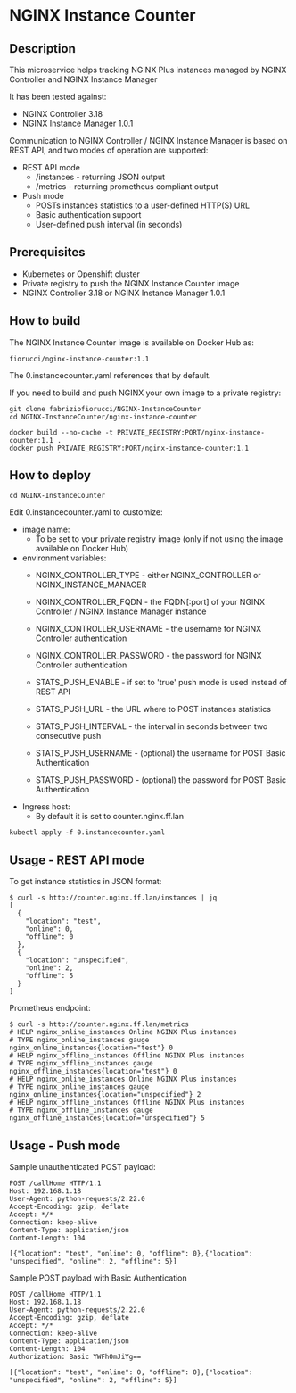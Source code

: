 # NGINX Instance Counter

## Description

This microservice helps tracking NGINX Plus instances managed by NGINX Controller and NGINX Instance Manager

It has been tested against:

- NGINX Controller 3.18
- NGINX Instance Manager 1.0.1

Communication to NGINX Controller / NGINX Instance Manager is based on REST API, and two modes of operation are supported:

- REST API mode
  - /instances - returning JSON output
  - /metrics - returning prometheus compliant output
- Push mode
  - POSTs instances statistics to a user-defined HTTP(S) URL
  - Basic authentication support
  - User-defined push interval (in seconds)

## Prerequisites

- Kubernetes or Openshift cluster
- Private registry to push the NGINX Instance Counter image
- NGINX Controller 3.18 or NGINX Instance Manager 1.0.1

## How to build

The NGINX Instance Counter image is available on Docker Hub as:

```
fiorucci/nginx-instance-counter:1.1
```

The 0.instancecounter.yaml references that by default.

If you need to build and push NGINX your own image to a private registry:

```
git clone fabriziofiorucci/NGINX-InstanceCounter
cd NGINX-InstanceCounter/nginx-instance-counter

docker build --no-cache -t PRIVATE_REGISTRY:PORT/nginx-instance-counter:1.1 .
docker push PRIVATE_REGISTRY:PORT/nginx-instance-counter:1.1
```

## How to deploy

```
cd NGINX-InstanceCounter
```

Edit 0.instancecounter.yaml to customize:

- image name:
  - To be set to your private registry image (only if not using the image available on Docker Hub)
- environment variables:
  - NGINX_CONTROLLER_TYPE - either NGINX_CONTROLLER or NGINX_INSTANCE_MANAGER
  - NGINX_CONTROLLER_FQDN - the FQDN[:port] of your NGINX Controller / NGINX Instance Manager instance
  - NGINX_CONTROLLER_USERNAME - the username for NGINX Controller authentication
  - NGINX_CONTROLLER_PASSWORD - the password for NGINX Controller authentication

  - STATS_PUSH_ENABLE - if set to 'true' push mode is used instead of REST API
  - STATS_PUSH_URL - the URL where to POST instances statistics
  - STATS_PUSH_INTERVAL - the interval in seconds between two consecutive push
  - STATS_PUSH_USERNAME - (optional) the username for POST Basic Authentication
  - STATS_PUSH_PASSWORD - (optional) the password for POST Basic Authentication
- Ingress host:
  - By default it is set to counter.nginx.ff.lan

```
kubectl apply -f 0.instancecounter.yaml
```

## Usage - REST API mode

To get instance statistics in JSON format:

```
$ curl -s http://counter.nginx.ff.lan/instances | jq
[
  {
    "location": "test",
    "online": 0,
    "offline": 0
  },
  {
    "location": "unspecified",
    "online": 2,
    "offline": 5
  }
]
```

Prometheus endpoint:

```
$ curl -s http://counter.nginx.ff.lan/metrics
# HELP nginx_online_instances Online NGINX Plus instances
# TYPE nginx_online_instances gauge
nginx_online_instances{location="test"} 0
# HELP nginx_offline_instances Offline NGINX Plus instances
# TYPE nginx_offline_instances gauge
nginx_offline_instances{location="test"} 0
# HELP nginx_online_instances Online NGINX Plus instances
# TYPE nginx_online_instances gauge
nginx_online_instances{location="unspecified"} 2
# HELP nginx_offline_instances Offline NGINX Plus instances
# TYPE nginx_offline_instances gauge
nginx_offline_instances{location="unspecified"} 5
```

## Usage - Push mode

Sample unauthenticated POST payload:

```
POST /callHome HTTP/1.1
Host: 192.168.1.18
User-Agent: python-requests/2.22.0
Accept-Encoding: gzip, deflate
Accept: */*
Connection: keep-alive
Content-Type: application/json
Content-Length: 104

[{"location": "test", "online": 0, "offline": 0},{"location": "unspecified", "online": 2, "offline": 5}]
```

Sample POST payload with Basic Authentication

```
POST /callHome HTTP/1.1
Host: 192.168.1.18
User-Agent: python-requests/2.22.0
Accept-Encoding: gzip, deflate
Accept: */*
Connection: keep-alive
Content-Type: application/json
Content-Length: 104
Authorization: Basic YWFhOmJiYg==

[{"location": "test", "online": 0, "offline": 0},{"location": "unspecified", "online": 2, "offline": 5}]
```
